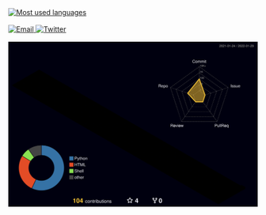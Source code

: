 <a href="https://github.com/andrea-varesio">
  <img src="https://github-readme-stats.vercel.app/api/top-langs/?username=andrea-varesio&layout=compact&card_width=364&theme=blueberry&text_color=fff&title_color=fff&bg_color=161b22&border_color=aaa&border_radius=0&hide_border=true&langs_count=10" alt="Most used languages" />
</a>
<br /><br />
<a href="https://www.andreavaresio.com/contact" target="_blank">
  <img src="https://img.shields.io/badge/email-black.svg?style=for-the-badge&logo=protonmail&logoColor=white" alt="Email" />
</a>
<a href="https://www.twitter.com/andreavaresio/" target="_blank">
  <img src="https://img.shields.io/badge/andreavaresio-%231DA1F2.svg?style=for-the-badge&logo=Twitter&logoColor=white" alt="Twitter" />
</a>
<br /><br />
<a href="https://github.com/andrea-varesio" target="_blank">
  <img src="https://raw.githubusercontent.com/andrea-varesio/andrea-varesio/main/profile-3d-contrib/profile-night-rainbow.svg" alt="Contributions" />
</a>
